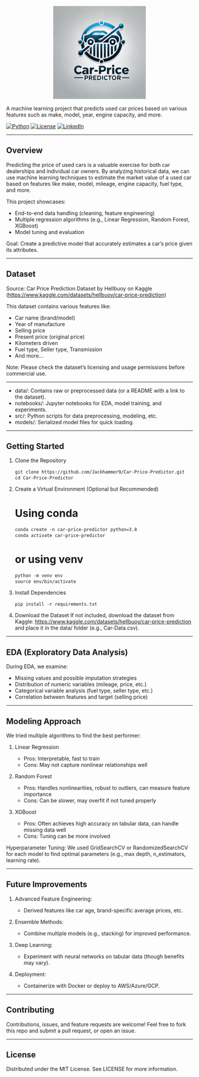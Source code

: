 <div align = 'center'> <img src= "https://raw.githubusercontent.com/Jackhammer9/Car-Price-Predictor/refs/heads/main/logo.webp" height=250px width=250px> </div>

A machine learning project that predicts used car prices based on various features such as make, model, year, engine capacity, and more.

[![Python](https://img.shields.io/badge/Python-3.8%2B-blue.svg)](https://www.python.org/)
[![License](https://img.shields.io/badge/License-MIT-green.svg)](LICENSE)
[![LinkedIn](https://img.shields.io/badge/Follow%20on-LinkedIn-blue.svg)](https://www.linkedin.com/in/arnav-bajaj/)


--------------------------------------------------------------------------------
Overview
--------
Predicting the price of used cars is a valuable exercise for both car dealerships
and individual car owners. By analyzing historical data, we can use machine
learning techniques to estimate the market value of a used car based on features
like make, model, mileage, engine capacity, fuel type, and more.

This project showcases:
- End-to-end data handling (cleaning, feature engineering)
- Multiple regression algorithms (e.g., Linear Regression, Random Forest, XGBoost)
- Model tuning and evaluation

Goal:
Create a predictive model that accurately estimates a car’s price given its
attributes.

--------------------------------------------------------------------------------
Dataset
-------
Source: Car Price Prediction Dataset by Hellbuoy on Kaggle
(https://www.kaggle.com/datasets/hellbuoy/car-price-prediction)

This dataset contains various features like:
- Car name (brand/model)
- Year of manufacture
- Selling price
- Present price (original price)
- Kilometers driven
- Fuel type, Seller type, Transmission
- And more…

Note: Please check the dataset’s licensing and usage permissions before
commercial use.

--------------------------------------------------------------------------------

- data/: Contains raw or preprocessed data (or a README with a link to the dataset).
- notebooks/: Jupyter notebooks for EDA, model training, and experiments.
- src/: Python scripts for data preprocessing, modeling, etc.
- models/: Serialized model files for quick loading.

--------------------------------------------------------------------------------
Getting Started
---------------
1. Clone the Repository

   ```
   git clone https://github.com/Jackhammer9/Car-Price-Predictor.git
   cd Car-Price-Predictor
   ```

2. Create a Virtual Environment (Optional but Recommended)

   # Using conda
   ```
   conda create -n car-price-predictor python=3.8
   conda activate car-price-predictor
   ```

   # or using venv
   ```
   python -m venv env
   source env/bin/activate
   ```

4. Install Dependencies
   ```
   pip install -r requirements.txt
   ```

5. Download the Dataset
   If not included, download the dataset from Kaggle:
   https://www.kaggle.com/datasets/hellbuoy/car-price-prediction
   and place it in the data/ folder (e.g., Car-Data.csv).

--------------------------------------------------------------------------------
EDA (Exploratory Data Analysis)
-------------------------------
During EDA, we examine:
- Missing values and possible imputation strategies
- Distribution of numeric variables (mileage, price, etc.)
- Categorical variable analysis (fuel type, seller type, etc.)
- Correlation between features and target (selling price)

--------------------------------------------------------------------------------
Modeling Approach
-----------------
We tried multiple algorithms to find the best performer:

1. Linear Regression
   - Pros: Interpretable, fast to train
   - Cons: May not capture nonlinear relationships well

2. Random Forest
   - Pros: Handles nonlinearities, robust to outliers, can measure feature importance
   - Cons: Can be slower, may overfit if not tuned properly

3. XGBoost
   - Pros: Often achieves high accuracy on tabular data, can handle missing data well
   - Cons: Tuning can be more involved

Hyperparameter Tuning:
We used GridSearchCV or RandomizedSearchCV for each model to find optimal
parameters (e.g., max depth, n_estimators, learning rate).

--------------------------------------------------------------------------------
Future Improvements
-------------------
1. Advanced Feature Engineering:
   - Derived features like car age, brand-specific average prices, etc.

2. Ensemble Methods:
   - Combine multiple models (e.g., stacking) for improved performance.

3. Deep Learning:
   - Experiment with neural networks on tabular data (though benefits may vary).

4. Deployment:
   - Containerize with Docker or deploy to AWS/Azure/GCP.

--------------------------------------------------------------------------------
Contributing
------------
Contributions, issues, and feature requests are welcome!
Feel free to fork this repo and submit a pull request, or open an issue.

--------------------------------------------------------------------------------
License
-------
Distributed under the MIT License. See LICENSE for more information.
